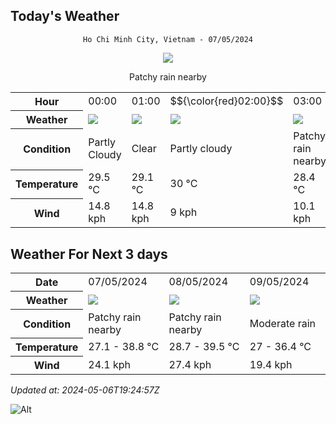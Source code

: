 ## Today's Weather
<div align="center">

`Ho Chi Minh City, Vietnam - 07/05/2024`

<img src="https://cdn.weatherapi.com/weather/64x64/day/176.png"/>

Patchy rain nearby

</div>


<table>
    <tr>
        <th>Hour</th>
          <td>00:00</div>   <td>01:00</div>   <td>$${\color{red}02:00}$$</td>   <td>03:00</div>   <td>04:00</div>   <td>05:00</div>   <td>06:00</div>   <td>07:00</div>   <td>08:00</div>   <td>09:00</div>   <td>10:00</div>   <td>11:00</div>   <td>12:00</div>   <td>13:00</div>   <td>14:00</div>   <td>15:00</div>   <td>16:00</div>   <td>17:00</div>   <td>18:00</div>   <td>19:00</div>   <td>20:00</div>   <td>21:00</div>   <td>22:00</div>   <td>23:00</div> 
    </tr>
    <tr>
        <th>Weather</th>
        <td><img src="https://cdn.weatherapi.com/weather/64x64/night/116.png"></img></td><td><img src="https://cdn.weatherapi.com/weather/64x64/night/113.png"></img></td><td><img src="https://cdn.weatherapi.com/weather/64x64/night/116.png"></img></td><td><img src="https://cdn.weatherapi.com/weather/64x64/night/176.png"></img></td><td><img src="https://cdn.weatherapi.com/weather/64x64/night/176.png"></img></td><td><img src="https://cdn.weatherapi.com/weather/64x64/night/176.png"></img></td><td><img src="https://cdn.weatherapi.com/weather/64x64/day/176.png"></img></td><td><img src="https://cdn.weatherapi.com/weather/64x64/day/176.png"></img></td><td><img src="https://cdn.weatherapi.com/weather/64x64/day/176.png"></img></td><td><img src="https://cdn.weatherapi.com/weather/64x64/day/113.png"></img></td><td><img src="https://cdn.weatherapi.com/weather/64x64/day/116.png"></img></td><td><img src="https://cdn.weatherapi.com/weather/64x64/day/116.png"></img></td><td><img src="https://cdn.weatherapi.com/weather/64x64/day/116.png"></img></td><td><img src="https://cdn.weatherapi.com/weather/64x64/day/113.png"></img></td><td><img src="https://cdn.weatherapi.com/weather/64x64/day/116.png"></img></td><td><img src="https://cdn.weatherapi.com/weather/64x64/day/113.png"></img></td><td><img src="https://cdn.weatherapi.com/weather/64x64/day/113.png"></img></td><td><img src="https://cdn.weatherapi.com/weather/64x64/day/113.png"></img></td><td><img src="https://cdn.weatherapi.com/weather/64x64/day/176.png"></img></td><td><img src="https://cdn.weatherapi.com/weather/64x64/night/176.png"></img></td><td><img src="https://cdn.weatherapi.com/weather/64x64/night/116.png"></img></td><td><img src="https://cdn.weatherapi.com/weather/64x64/night/113.png"></img></td><td><img src="https://cdn.weatherapi.com/weather/64x64/night/113.png"></img></td><td><img src="https://cdn.weatherapi.com/weather/64x64/night/116.png"></img></td>
    </tr>
    <tr>
        <th>Condition</th>
        <td width="200px">Partly Cloudy </td><td width="200px">Clear </td><td width="200px">Partly cloudy</td><td width="200px">Patchy rain nearby</td><td width="200px">Patchy rain nearby</td><td width="200px">Patchy rain nearby</td><td width="200px">Patchy rain nearby</td><td width="200px">Patchy rain nearby</td><td width="200px">Patchy rain nearby</td><td width="200px">Sunny</td><td width="200px">Partly Cloudy </td><td width="200px">Partly Cloudy </td><td width="200px">Partly Cloudy </td><td width="200px">Sunny</td><td width="200px">Partly Cloudy </td><td width="200px">Sunny</td><td width="200px">Sunny</td><td width="200px">Sunny</td><td width="200px">Patchy rain nearby</td><td width="200px">Patchy rain nearby</td><td width="200px">Partly Cloudy </td><td width="200px">Clear </td><td width="200px">Clear </td><td width="200px">Partly Cloudy </td>
    </tr>
    <tr>
        <th>Temperature</th>
        <td>29.5 °C</td><td>29.1 °C</td><td>30 °C</td><td>28.4 °C</td><td>27.7 °C</td><td>27.2 °C</td><td>27.1 °C</td><td>29.2 °C</td><td>31.3 °C</td><td>32.8 °C</td><td>34.4 °C</td><td>36.1 °C</td><td>38 °C</td><td>38.8 °C</td><td>37.6 °C</td><td>35.1 °C</td><td>34.9 °C</td><td>33.6 °C</td><td>31.9 °C</td><td>31 °C</td><td>30.9 °C</td><td>30.4 °C</td><td>30.1 °C</td><td>29.8 °C</td>
    </tr>
    <tr>
        <th>Wind</th>
        <td>14.8 kph</td><td>14.8 kph</td><td>9 kph</td><td>10.1 kph</td><td>9 kph</td><td>8.6 kph</td><td>8.6 kph</td><td>11.2 kph</td><td>14 kph</td><td>13.7 kph</td><td>13 kph</td><td>10.1 kph</td><td>7.6 kph</td><td>7.6 kph</td><td>14.4 kph</td><td>24.1 kph</td><td>23.4 kph</td><td>22.7 kph</td><td>20.9 kph</td><td>17.3 kph</td><td>18.7 kph</td><td>21.6 kph</td><td>20.2 kph</td><td>18.7 kph</td>
    </tr>
</table>


## Weather For Next 3 days


<table>
    <tr>
        <th>Date</th>
        <td>07/05/2024</td><td>08/05/2024</td><td>09/05/2024</td>
    </tr>
    <tr>
        <th>Weather</th>
        <td><img src="https://cdn.weatherapi.com/weather/64x64/day/176.png"></img></td><td><img src="https://cdn.weatherapi.com/weather/64x64/day/176.png"></img></td><td><img src="https://cdn.weatherapi.com/weather/64x64/day/302.png"></img></td>
    </tr>
    <tr>
        <th>Condition</th>
        <td width="200px">Patchy rain nearby</td><td width="200px">Patchy rain nearby</td><td width="200px">Moderate rain</td>
    </tr>
    <tr>
        <th>Temperature</th>
        <td>27.1 -  38.8 °C</td><td>28.7 -  39.5 °C</td><td>27 -  36.4 °C</td>
    </tr>
    <tr>
        <th>Wind</th>
        <td>24.1 kph</td><td>27.4 kph</td><td>19.4 kph</td>
    </tr>
</table>


*Updated at: 2024-05-06T19:24:57Z*

![Alt](https://repobeats.axiom.co/api/embed/7d451ae2cdef1648d2e14e5cc714356b2ebae209.svg "Repobeats analytics image")